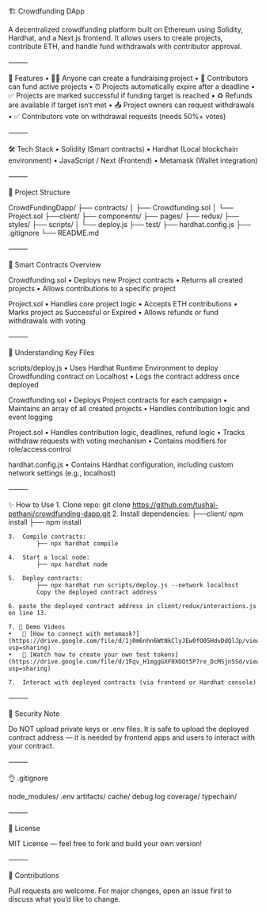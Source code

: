 🏗️ Crowdfunding DApp

A decentralized crowdfunding platform built on Ethereum using Solidity, Hardhat, and a Next.js frontend. It allows users to create projects, contribute ETH, and handle fund withdrawals with contributor approval.

⸻

🚀 Features
• 🧑‍💼 Anyone can create a fundraising project
• 💸 Contributors can fund active projects
• ⏰ Projects automatically expire after a deadline
• ✅ Projects are marked successful if funding target is reached
• ♻️ Refunds are available if target isn’t met
• 📤 Project owners can request withdrawals
• ✅ Contributors vote on withdrawal requests (needs 50%+ votes)

⸻

🛠️ Tech Stack
• Solidity (Smart contracts)
• Hardhat (Local blockchain environment)
• JavaScript / Next (Frontend)
• Metamask (Wallet integration)

⸻

📂 Project Structure

CrowdFundingDapp/
├── contracts/
│ ├── Crowdfunding.sol
│ └── Project.sol
├──client/
├── components/
├── pages/
├── redux/
├── styles/
├── scripts/
│ └── deploy.js
├── test/
├── hardhat.config.js
├── .gitignore
└── README.md

⸻

📜 Smart Contracts Overview

Crowdfunding.sol
• Deploys new Project contracts
• Returns all created projects
• Allows contributions to a specific project

Project.sol
• Handles core project logic
• Accepts ETH contributions
• Marks project as Successful or Expired
• Allows refunds or fund withdrawals with voting

⸻

🥺 Understanding Key Files

scripts/deploy.js
• Uses Hardhat Runtime Environment to deploy Crowdfunding contract on Localhost
• Logs the contract address once deployed

Crowdfunding.sol
• Deploys Project contracts for each campaign
• Maintains an array of all created projects
• Handles contribution logic and event logging

Project.sol
• Handles contribution logic, deadlines, refund logic
• Tracks withdraw requests with voting mechanism
• Contains modifiers for role/access control

hardhat.config.js
• Contains Hardhat configuration, including custom network settings (e.g., localhost)

⸻

✨ How to Use 1. Clone repo: git clone https://github.com/tushal-pethani/crowdfunding-dapp.git 2. Install dependencies:
├──client/ npm install
├── npm install

    3.	Compile contracts:
            ├── npx hardhat compile

    4.	Start a local node:
            ├── npx hardhat node

    5.	Deploy contracts:
            ├── npx hardhat run scripts/deploy.js --network localhost
            Copy the deployed contract address

    6. paste the deployed contract address in client/redux/interactions.js on line 13.

    7. 🔗 Demo Videos
    •	🎥 [How to connect with metamask?](https://drive.google.com/file/d/1j0m6nhn6WtNkClyJEw0fO05HdvDdQlJp/view?usp=sharing)
    •	🎥 [Watch how to create your own test tokens](https://drive.google.com/file/d/1Fqv_H1mggGXF0XOQt5P7re_DcMSjnSSd/view?usp=sharing)

    7.	Interact with deployed contracts (via frontend or Hardhat console)

⸻

🔐 Security Note

Do NOT upload private keys or .env files.
It is safe to upload the deployed contract address — it is needed by frontend apps and users to interact with your contract.

⸻

👌 .gitignore

node_modules/
.env
artifacts/
cache/
debug.log
coverage/
typechain/

⸻

📄 License

MIT License — feel free to fork and build your own version!

⸻

🙌 Contributions

Pull requests are welcome. For major changes, open an issue first to discuss what you’d like to change.
